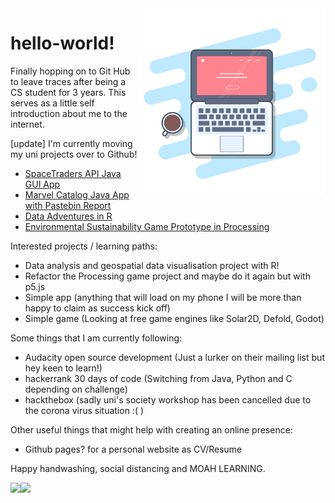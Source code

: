 <img align="right" src="https://github.com/hellospacecorgi/hellospacecorgi/blob/master/gummy-macbook.png" alt="Coding laptop" width=300 height=300/>

# hello-world!

Finally hopping on to Git Hub to leave traces after being a CS student for 3 years.
This serves as a little self introduction about me to the internet.

[update] I'm currently moving my uni projects over to Github!
- <a href="https://github.com/hellospacecorgi/spacetraders_java">SpaceTraders API Java GUI App</a>
- <a href="https://github.com/hellospacecorgi/marvel_pastebin_java">Marvel Catalog Java App with Pastebin Report</a>
- <a href="https://github.com/hellospacecorgi/SharkReport"> Data Adventures in R</a>
- <a href="https://github.com/hellospacecorgi/GE2127-refactor"> Environmental Sustainability Game Prototype in Processing</a>

Interested projects / learning paths:
- Data analysis and geospatial data visualisation project with R!
- Refactor the Processing game project and maybe do it again but with p5.js
- Simple app (anything that will load on my phone I will be more than happy to claim as success kick off)
- Simple game (Looking at free game engines like Solar2D, Defold, Godot)

Some things that I am currently following:
- Audacity open source development (Just a lurker on their mailing list but hey keen to learn!)
- hackerrank 30 days of code (Switching from Java, Python and C depending on challenge)
- hackthebox (sadly uni's society workshop has been cancelled due to the corona virus situation :( )

Other useful things that might help with creating an online presence:
- Github pages? for a personal website as CV/Resume

Happy handwashing, social distancing and MOAH LEARNING.

<a href="https://github.com/anuraghazra/github-readme-stats">
  <img align="left" src="https://github-readme-stats.vercel.app/api?username=hellospacecorgi&count_private=true&theme=blueberry&show_icons=true" />
</a>
<a href="https://github.com/anuraghazra/github-readme-stats">
  <img align="left" src="https://github-readme-stats.vercel.app/api/top-langs/?username=hellospacecorgi&theme=gotham&hide=html" />
</a>

